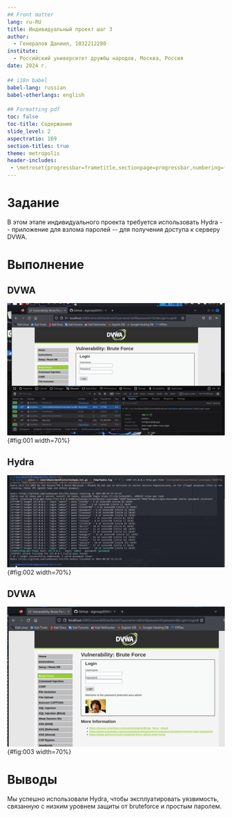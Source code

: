 ```yaml
---
## Front matter
lang: ru-RU
title: Индивидуальный проект шаг 3
author:
  - Генералов Даниил, 1032212280
institute:
  - Российский университет дружбы народов, Москва, Россия
date: 2024 г.

## i18n babel
babel-lang: russian
babel-otherlangs: english

## Formatting pdf
toc: false
toc-title: Содержание
slide_level: 2
aspectratio: 169
section-titles: true
theme: metropolis
header-includes:
 - \metroset{progressbar=frametitle,sectionpage=progressbar,numbering=fraction}
---
```


# Задание


В этом этапе индивидуального проекта требуется использовать Hydra -- приложение для взлома паролей --
для получения доступа к серверу DVWA.


# Выполнение

## DVWA

![dvwa](image/Screenshot_0001.png){#fig:001 width=70%}

## Hydra

![hydra](image/Screenshot_0002.png){#fig:002 width=70%}

## DVWA

![dvwa](image/Screenshot_0003.png){#fig:003 width=70%}

# Выводы

Мы успешно использовали Hydra, чтобы эксплуатировать уязвимость, связанную с низким уровнем защиты от bruteforce и простым паролем.
